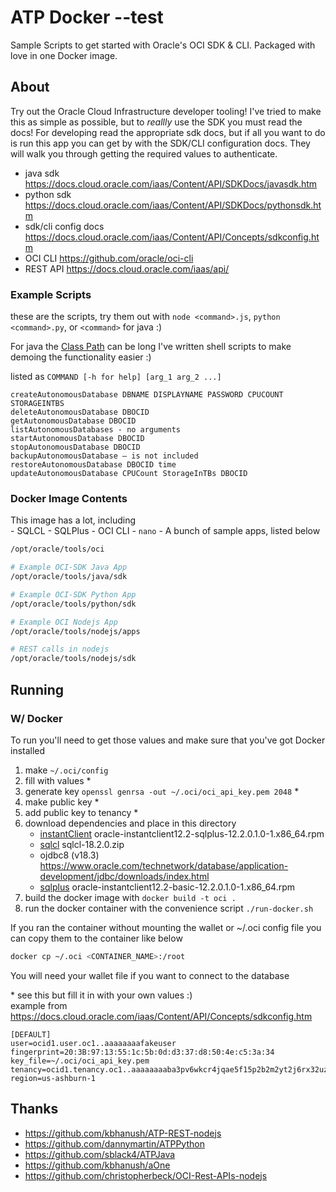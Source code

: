 # ATP Docker --test
Sample Scripts to get started with Oracle's OCI SDK & CLI. Packaged with love in one Docker image. 

## About
Try out the Oracle Cloud Infrastructure developer tooling! I've tried to make this as simple as possible, but to *reallly* use the SDK you must read the docs! For developing read the appropriate sdk docs, but if all you want to do is run this app you can get by with the SDK/CLI configuration docs. They will walk you through getting the required values to authenticate. 

- java sdk  https://docs.cloud.oracle.com/iaas/Content/API/SDKDocs/javasdk.htm 
- python sdk https://docs.cloud.oracle.com/iaas/Content/API/SDKDocs/pythonsdk.htm
- sdk/cli config docs https://docs.cloud.oracle.com/iaas/Content/API/Concepts/sdkconfig.htm 
- OCI CLI https://github.com/oracle/oci-cli 
- REST API https://docs.cloud.oracle.com/iaas/api/


### Example Scripts 
these are the scripts, try them out with `node <command>.js`, `python <command>.py`, or `<command>` for java :)

For java the [Class Path](https://docs.oracle.com/javase/tutorial/essential/environment/paths.html) can be long I've written shell scripts to make demoing the functionality easier :) 

listed as `COMMAND [-h for help] [arg_1 arg_2 ...]` 

```
createAutonomousDatabase DBNAME DISPLAYNAME PASSWORD CPUCOUNT STORAGEINTBS
deleteAutonomousDatabase DBOCID
getAutonomousDatabase DBOCID
listAutonomousDatabases - no arguments
startAutonomousDatabase DBOCID
stopAutonomousDatabase DBOCID
backupAutonomousDatabase – is not included
restoreAutonomousDatabase DBOCID time
updateAutonomousDatabase CPUCount StorageInTBs DBOCID
```

### Docker Image Contents 

This image has a lot, including  
    - SQLCL
    - SQLPlus
    - OCI CLI 
    - `nano`
    - A bunch of sample apps, listed below

```bash
/opt/oracle/tools/oci

# Example OCI-SDK Java App
/opt/oracle/tools/java/sdk

# Example OCI-SDK Python App
/opt/oracle/tools/python/sdk

# Example OCI Nodejs App
/opt/oracle/tools/nodejs/apps

# REST calls in nodejs
/opt/oracle/tools/nodejs/sdk

```


## Running 

### W/ Docker
To run you'll need to get those values and make sure that you've got Docker installed

1. make    `~/.oci/config`
2. fill with values *
3. generate key `openssl genrsa -out ~/.oci/oci_api_key.pem 2048` *
4. make public key *
5. add public key to tenancy *
1. download dependencies and place in this directory
    - [instantClient](https://www.oracle.com/technetwork/database/database-technologies/instant-client/downloads/index.html) oracle-instantclient12.2-sqlplus-12.2.0.1.0-1.x86_64.rpm 
    - [sqlcl](https://www.oracle.com/technetwork/developer-tools/sqlcl/downloads/index.html) sqlcl-18.2.0.zip 
    - ojdbc8 (v18.3) https://www.oracle.com/technetwork/database/application-development/jdbc/downloads/index.html 
    - [sqlplus](https://www.oracle.com/technetwork/topics/linuxx86-64soft-092277.html) oracle-instantclient12.2-basic-12.2.0.1.0-1.x86_64.rpm 
6. build the docker image with `docker build -t oci .`
7. run the docker container with the convenience script `./run-docker.sh`

If you ran the container without mounting the wallet or ~/.oci config file you can copy them to the container like below
```bash
docker cp ~/.oci <CONTAINER_NAME>:/root
```
You will need your wallet file if you want to connect to the database


\* see this but fill it in with your own values :)  
example from https://docs.cloud.oracle.com/iaas/Content/API/Concepts/sdkconfig.htm
```
[DEFAULT]
user=ocid1.user.oc1..aaaaaaaafakeuser
fingerprint=20:3B:97:13:55:1c:5b:0d:d3:37:d8:50:4e:c5:3a:34
key_file=~/.oci/oci_api_key.pem
tenancy=ocid1.tenancy.oc1..aaaaaaaaba3pv6wkcr4jqae5f15p2b2m2yt2j6rx32uzr4h25vqstifsfdsq
region=us-ashburn-1
```


## Thanks 
- https://github.com/kbhanush/ATP-REST-nodejs
- https://github.com/dannymartin/ATPPython
- https://github.com/sblack4/ATPJava
- https://github.com/kbhanush/aOne
- https://github.com/christopherbeck/OCI-Rest-APIs-nodejs 
